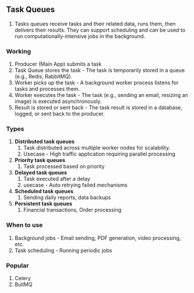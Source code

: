 ## Task Queues

1. Tasks queues receive tasks and their related data, runs them, then delivers their results. They can support scheduling and can be used to run computationally-intensive jobs in the background.

### Working

1. Producer (Main App) submits a task
2. Task Queue stores the task - The task is temporarily stored in a queue (e.g., Redis, RabbitMQ).
3. Worker picks up the task - A background worker process listens for tasks and processes them.
4. Worker executes the task - The task (e.g., sending an email, resizing an image) is executed asynchronously.
5. Result is stored or sent back - The task result is stored in a database, logged, or sent back to the producer.

### Types

1. **Distributed task queues**
   1. Task distributed across multiple worker nodes for scalability.
   2. Usecase - High traffic application requiring parallel processing
2. **Priority task queues**
   1. Task processed based on priority
3. **Delayed task queues**
   1. Task executed after a delay
   2. usecase - Auto retrying failed mechanisms
4. **Scheduled task queues**
   1. Sending daily reports, data backups
5. **Persistent task queues**
   1. Financial transactions, Order processing

### **When to use**

1. Background jobs - Email sending, PDF generation, video processing, etc.
2. Task scheduling - Running periodic jobs

### **Popular**

1. Celery
2. BullMQ

